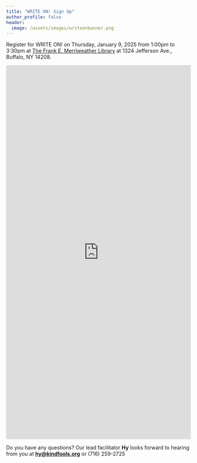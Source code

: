 ```yaml
---
title: "WRITE ON! Sign Up"
author_profile: false
header:
  image: /assets/images/writeonbanner.png
---
```


Register for WRITE ON! on Thursday, January 9, 2025 from 1:00pm to 3:30pm
at [The Frank E. Merriweather Library](
https://www.buffalolib.org/locations-hours/frank-e-merriweather-jr-branch)
at 1324 Jefferson Ave., Buffalo, NY 14208.


<iframe src="https://docs.google.com/forms/d/e/1FAIpQLSek_PrcGqo_f9EajHCTh6m_Bg7T76rrjXrG3EChmPoMTyvUvg/viewform?embedded=true&usp=pp_url&entry.1094639681=Thurs+Dec+12th+at+1:00pm+at+Merriweather+Library" width="100%" height="1020" frameborder="0" marginheight="0" marginwidth="0" onload = "window.parent.scrollTo(0,0)">Loading…</iframe>

Do you have any questions? Our lead facilitator **Hy** looks forward to hearing from you at **[hy@kindfools.org](mailto:hy@kindfools.org)** or (716) 259-2725
